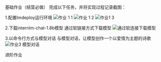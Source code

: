 基础作业（结营必做）
完成以下任务，并将实现过程记录截图：

1.配置lmdeploy运行环境
![作业 1 1](https://github.com/GZdoudou9/internLM2-homework/assets/129025105/9bfad525-440a-4958-b823-ab3fcb4498ac)
![作业 1 2](https://github.com/GZdoudou9/internLM2-homework/assets/129025105/26e16b2c-f0d8-4517-846f-34de4b3c0ca4)
![作业1 3](https://github.com/GZdoudou9/internLM2-homework/assets/129025105/c35f8687-ce35-4a9c-8f7a-43c1303c3318)

2.下载internlm-chat-1.8b模型
通过软链接方式下载模型
![通过软连接下载模型](https://github.com/GZdoudou9/internLM2-homework/assets/129025105/6b6e4bba-af7d-43bb-9712-89e72ae85589)


3.以命令行方式与模型对话
与模型对话，让模型创作一个以爱情为主题的诗歌
![作业3 模型对话](https://github.com/GZdoudou9/internLM2-homework/assets/129025105/7adb280a-7235-4261-aef9-4c8bb83422ec)


进阶作业
